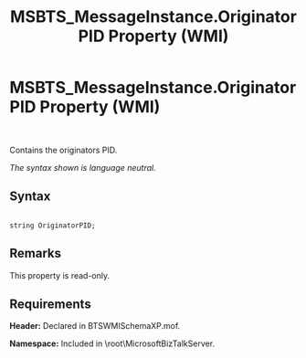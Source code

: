 ﻿---
title: MSBTS_MessageInstance.OriginatorPID Property (WMI)
TOCTitle: MSBTS_MessageInstance.OriginatorPID Property (WMI)
ms:assetid: abecf523-f6b6-4718-ae7d-54b97ffbe736
ms:mtpsurl: https://msdn.microsoft.com/en-us/library/Aa578007(v=BTS.80)
ms:contentKeyID: 51530447
ms.date: 08/30/2017
mtps_version: v=BTS.80
---

# MSBTS\_MessageInstance.OriginatorPID Property (WMI)

 

Contains the originators PID.

*The syntax shown is language neutral.*

## Syntax

``` 
  
string OriginatorPID;  
```

## Remarks

This property is read-only.

## Requirements

**Header:** Declared in BTSWMISchemaXP.mof.

**Namespace:** Included in \\root\\MicrosoftBizTalkServer.


